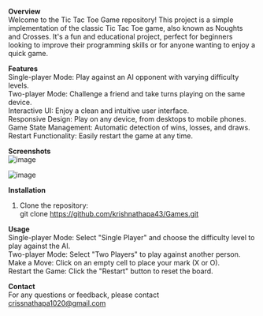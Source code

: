 **Overview**<br/>
Welcome to the Tic Tac Toe Game repository! This project is a simple implementation of the classic Tic Tac Toe game, also known as Noughts and Crosses. It's a fun and educational project, perfect for beginners looking to improve their programming skills or for anyone wanting to enjoy a quick game. <br/>

**Features**<br/>
Single-player Mode: Play against an AI opponent with varying difficulty levels.<br/>
Two-player Mode: Challenge a friend and take turns playing on the same device.<br/>
Interactive UI: Enjoy a clean and intuitive user interface.<br/>
Responsive Design: Play on any device, from desktops to mobile phones.<br/>
Game State Management: Automatic detection of wins, losses, and draws.<br/>
Restart Functionality: Easily restart the game at any time.<br/>

**Screenshots**<br/>
![image](https://github.com/krishnathapa43/Games/assets/108916938/7ad0505c-f92f-4da3-b798-ea6f48922fa1)

![image](https://github.com/krishnathapa43/Games/assets/108916938/aa4f8eed-ab09-4223-b0bd-a5371266a3e1)



**Installation**<br/>
1. Clone the repository:<br/>
git clone https://github.com/krishnathapa43/Games.git<br/>

**Usage**<br/>
Single-player Mode: Select "Single Player" and choose the difficulty level to play against the AI.<br/>
Two-player Mode: Select "Two Players" to play against another person.<br/>
Make a Move: Click on an empty cell to place your mark (X or O).<br/>
Restart the Game: Click the "Restart" button to reset the board.<br/>

**Contact**<br/>
For any questions or feedback, please contact crissnathapa1020@gmail.com
